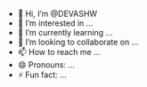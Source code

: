 - 👋 Hi, I’m @DEVASHW
- 👀 I’m interested in ...
- 🌱 I’m currently learning ...
- 💞️ I’m looking to collaborate on ...
- 📫 How to reach me ...
- 😄 Pronouns: ...
- ⚡ Fun fact: ...

<!---
DEVASHW/DEVASHW is a ✨ special ✨ repository because its `README.md` (this file) appears on your GitHub profile.
You can click the Preview link to take a look at your changes.
--->
